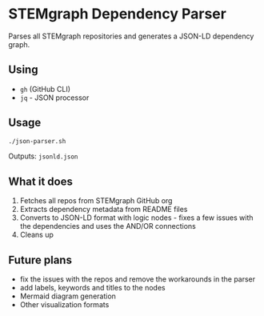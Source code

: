 # STEMgraph Dependency Parser

Parses all STEMgraph repositories and generates a JSON-LD dependency graph.

## Using

- `gh` (GitHub CLI)
- `jq` - JSON processor

## Usage

```bash
./json-parser.sh
```

Outputs: `jsonld.json`

## What it does

1. Fetches all repos from STEMgraph GitHub org
2. Extracts dependency metadata from README files  
3. Converts to JSON-LD format with logic nodes - fixes a few issues with the dependencies and uses the AND/OR connections
4. Cleans up


## Future plans
- fix the issues with the repos and remove the workarounds in the parser
- add labels, keywords and titles to the nodes
- Mermaid diagram generation
- Other visualization formats

